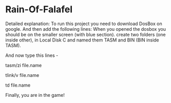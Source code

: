 # Rain-Of-Falafel
Detailed explanation: 
To run this project you need to download DosBox on google.
And then add the following lines:
When you opened the dosbox you should be on the smaller screen (with blue section).
create two folders (one inside other), in Local Disk C and named them TASM and BIN (BIN inside TASM).

And now type this lines - 

tasm/zi file.name

tlink/v file.name

td file.name

Finally, you are in the game!
